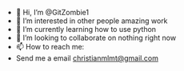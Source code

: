 - 👋 Hi, I’m @GitZombie1
- 👀 I’m interested in other people amazing work
- 🌱 I’m currently learning how to use python
- 💞️ I’m looking to collaborate on nothing right now
- 📫 How to reach me: 
- Send me a email christianmlmt@gmail.com
